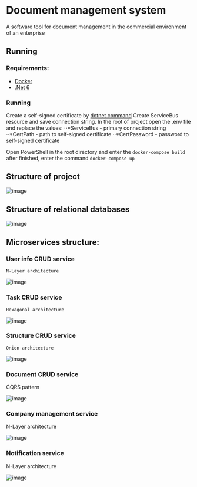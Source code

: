 # Document management system

A software tool for document management in the commercial environment of an enterprise

## Running

### Requirements:
* [Docker](https://www.docker.com/)
* [.Net 6](https://dotnet.microsoft.com/en-us/download/dotnet/6.0)

### Running
Create a self-signed certificate by [dotnet command](https://learn.microsoft.com/en-us/dotnet/core/additional-tools/self-signed-certificates-guide)
Create ServiceBus resource and save connection string.
In the root of project open the .env file and replace the values:
⋅⋅*ServiceBus - primary connection string
⋅⋅*CertPath - path to self-signed certificate
⋅⋅*CertPassword - password to self-signed certificate

Open PowerShell in the root directory and enter the 
`docker-compose build`
after finished, enter the command 
`docker-compose up`


## Structure of project
![image](https://user-images.githubusercontent.com/72604580/210352476-54145a58-7aaa-402a-a8b5-fc9799d20053.png)

## Structure of relational databases
![image](https://user-images.githubusercontent.com/72604580/192766072-5c7f9522-6f1c-48a7-b3c5-357503427cbc.png)

## Microservices structure:

### User info CRUD service
    N-Layer architecture
   
![image](https://user-images.githubusercontent.com/72604580/194308168-6f18c6be-748e-467f-8774-82e22b8db632.png)

### Task CRUD service
    Hexagonal architecture
   
![image](https://user-images.githubusercontent.com/72604580/194329851-3cb14e46-135e-4e99-bbf3-edea32327796.png)

### Structure CRUD service
    Onion architecture
   
![image](https://user-images.githubusercontent.com/72604580/194351055-4fd9b4c8-264a-4fc9-b8c8-d4f2e733c97a.png)

### Document CRUD service
   CQRS pattern
   
![image](https://user-images.githubusercontent.com/72604580/194356313-6676d325-5356-435c-aed0-a14eb4f91159.png)

### Company management service
   N-Layer architecture

![image](https://user-images.githubusercontent.com/72604580/196154263-7ec59b12-4bcb-495a-b725-049b7b5fe42e.png)

### Notification service
   N-Layer architecture
   
![image](https://user-images.githubusercontent.com/72604580/196687373-41b89ac2-74f2-4e68-821b-0ef36d2fc6e7.png)

